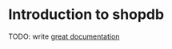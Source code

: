 # Introduction to shopdb

TODO: write [great documentation](http://jacobian.org/writing/what-to-write/)
